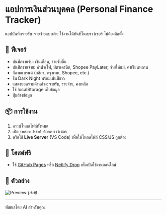 # แอปการเงินส่วนบุคคล (Personal Finance Tracker)

แอปบันทึกรายรับ-รายจ่ายแบบง่าย ใช้งานได้ทันทีในเบราว์เซอร์ ไม่ต้องติดตั้ง

## 🌟 ฟีเจอร์
- บันทึกรายรับ: เงินเดือน, รายรับอื่น
- บันทึกรายจ่าย: ค่าน้ำ/ไฟ, บัตรเครดิต, Shopee PayLater, จ่ายให้แม่, ค่าเรียนหลาน
- สีตามแบรนด์ (กสิกร, กรุงเทพ, Shopee, etc.)
- ธีม Dark Night พร้อมเส้นสีขาว
- แสดงยอดรวมด้านล่าง: รายรับ, รายจ่าย, คงเหลือ
- ใช้ localStorage เก็บข้อมูล
- ปุ่มล้างข้อมูล

## 📦 การใช้งาน
1. ดาวน์โหลดไฟล์ทั้งหมด
2. เปิด `index.html` ด้วยเบราว์เซอร์
3. หรือใช้ **Live Server** (VS Code) เพื่อให้โหลดไฟล์ CSS/JS ถูกต้อง

## 🚀 โฮสต์ฟรี
- ใช้ [GitHub Pages](https://pages.github.com) หรือ [Netlify Drop](https://app.netlify.com/drop) เพื่อเปิดใช้งานออนไลน์

## 📸 ตัวอย่าง
![Preview](preview.jpg) *(ถ้ามี)*

---
พัฒนาโดย AI สำหรับคุณ
